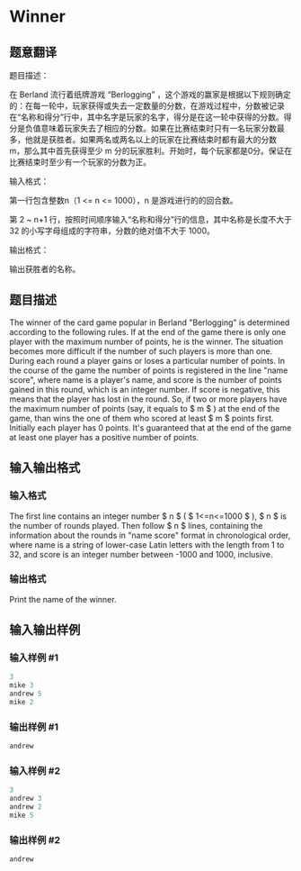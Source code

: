 # Winner

## 题意翻译

题目描述：

在 Berland 流行着纸牌游戏 “Berlogging” ，这个游戏的赢家是根据以下规则确定的：在每一轮中，玩家获得或失去一定数量的分数，在游戏过程中，分数被记录在“名称和得分”行中，其中名字是玩家的名字，得分是在这一轮中获得的分数。得分是负值意味着玩家失去了相应的分数。如果在比赛结束时只有一名玩家分数最多，他就是获胜者。如果两名或两名以上的玩家在比赛结束时都有最大的分数 m，那么其中首先获得至少 m 分的玩家胜利。开始时，每个玩家都是0分。保证在比赛结束时至少有一个玩家的分数为正。

输入格式：

第一行包含整数n（1 <= n <= 1000），n 是游戏进行的的回合数。

第 2 ~ n+1 行，按照时间顺序输入“名称和得分”行的信息，其中名称是长度不大于 32 的小写字母组成的字符串，分数的绝对值不大于 1000。

输出格式：

输出获胜者的名称。

## 题目描述

The winner of the card game popular in Berland "Berlogging" is determined according to the following rules. If at the end of the game there is only one player with the maximum number of points, he is the winner. The situation becomes more difficult if the number of such players is more than one. During each round a player gains or loses a particular number of points. In the course of the game the number of points is registered in the line "name score", where name is a player's name, and score is the number of points gained in this round, which is an integer number. If score is negative, this means that the player has lost in the round. So, if two or more players have the maximum number of points (say, it equals to $ m $ ) at the end of the game, than wins the one of them who scored at least $ m $ points first. Initially each player has 0 points. It's guaranteed that at the end of the game at least one player has a positive number of points.

## 输入输出格式

### 输入格式

The first line contains an integer number $ n $ ( $ 1<=n<=1000 $ ), $ n $ is the number of rounds played. Then follow $ n $ lines, containing the information about the rounds in "name score" format in chronological order, where name is a string of lower-case Latin letters with the length from 1 to 32, and score is an integer number between -1000 and 1000, inclusive.

### 输出格式

Print the name of the winner.

## 输入输出样例

### 输入样例 #1

```cpp
3
mike 3
andrew 5
mike 2

```
### 输出样例 #1

```cpp
andrew

```
### 输入样例 #2

```cpp
3
andrew 3
andrew 2
mike 5

```
### 输出样例 #2

```cpp
andrew

```
